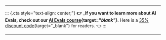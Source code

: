 ---

::: {.cta style="text-align: center;"}
**👉 _If you want to learn more about AI Evals, check out our [AI Evals course](https://bit.ly/evals-ai){target="_blank"}_**. Here is a [35% discount code](https://bit.ly/evals-ai){target="_blank"} for readers. 👈
:::

---